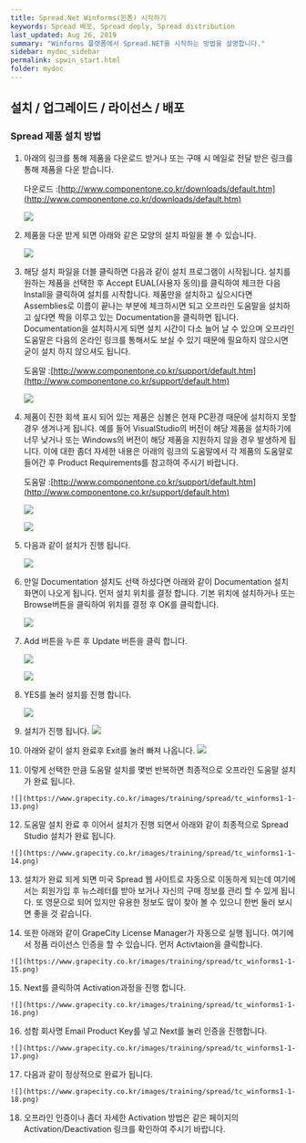 ```yaml
---
title: Spread.Net Winforms(윈폼) 시작하기
keywords: Spread 배포, Spread deply, Spread distribution
last_updated: Aug 26, 2019
summary: "Winforms 플랫폼에서 Spread.NET을 시작하는 방법을 설명합니다."
sidebar: mydoc_sidebar
permalink: spwin_start.html
folder: mydoc
---
```


<!-- ## 준비중

해당 페이지는 준비중에 있습니다. -->

## 설치 / 업그레이드 / 라이선스 / 배포

### Spread 제품 설치 방법

1.  아래의 링크를 통해 제품을 다운로드 받거나 또는 구매 시 메일로 전달 받은 링크를 통해 제품을 다운 받습니다.  
    
    다운로드 :[http://www.componentone.co.kr/downloads/default.htm](http://www.componentone.co.kr/downloads/default.htm)
    
    ![](https://www.grapecity.co.kr/images/training/spread/tc_winforms1-1-1.png)
    
2.  제품을 다운 받게 되면 아래와 같은 모양의 설치 파일을 볼 수 있습니다.  
    
    ![](https://www.grapecity.co.kr/images/training/spread/tc_winforms1-1-2.png)
    
3.  해당 설치 파일을 더블 클릭하면 다음과 같이 설치 프로그램이 시작됩니다. 설치를 원하는 제품을 선택한 후 Accept EUAL(사용자 동의)를 클릭하여 체크한 다음 Install을 클릭하여 설치를 시작합니다. 제품만을 설치하고 싶으시다면 Assemblies로 이름이 끝나는 부분에 체크하시면 되고 오프라인 도움말을 설치하고 싶다면 짝을 이루고 있는 Documentation을 클릭하면 됩니다. Documentation을 설치하시게 되면 설치 시간이 다소 늘어 날 수 있으며 오프라인 도움말은 다음의 온라인 링크를 통해서도 보실 수 있기 때문에 필요하지 않으시면 굳이 설치 하지 않으셔도 됩니다.  
    
    도움말 :[http://www.componentone.co.kr/support/default.htm](http://www.componentone.co.kr/support/default.htm)
    
    ![](https://www.grapecity.co.kr/images/training/spread/tc_winforms1-1-3.png)
    
4.  제품이 진한 회색 표시 되어 있는 제품은 심볼은 현재 PC환경 때문에 설치하지 못할경우 생겨나게 됩니다. 예를 들어 VisualStudio의 버전이 해당 제품을 설치하기에 너무 낮거나 또는 Windows의 버전이 해당 제품을 지원하지 않을 경우 발생하게 됩니다. 이에 대한 좀더 자세한 내용은 아래의 링크의 도움말에서 각 제품의 도움말로 들어간 후 Product Requirements를 참고하여 주시기 바랍니다.  
    
    도움말 :[http://www.componentone.co.kr/support/default.htm](http://www.componentone.co.kr/support/default.htm)
    
    ![](https://www.grapecity.co.kr/images/training/spread/tc_winforms1-1-4.png)
    
    ![](https://www.grapecity.co.kr/images/training/spread/tc_winforms1-1-5.png)
    
5.  다음과 같이 설치가 진행 됩니다.  
    
    ![](https://www.grapecity.co.kr/images/training/spread/tc_winforms1-1-6.png)
    
6.  만일 Documentation 설치도 선택 하셨다면 아래와 같이 Documentation 설치 화면이 나오게 됩니다. 먼저 설치 위치를 결정 합니다. 기본 위치에 설치하거나 또는 Browse버튼을 클릭하여 위치를 결정 후 OK를 클릭합니다.  
    
    ![](https://www.grapecity.co.kr/images/training/spread/tc_winforms1-1-7.png)
    
7.  Add 버튼을 누른 후 Update 버튼을 클릭 합니다.  
    
    ![](https://www.grapecity.co.kr/images/training/spread/tc_winforms1-1-8.png)
    
    ![](https://www.grapecity.co.kr/images/training/spread/tc_winforms1-1-9.png)
    
8.  YES를 눌러 설치를 진행 합니다.  
    
    ![](https://www.grapecity.co.kr/images/training/spread/tc_winforms1-1-10.png)
    
9.  설치가 진행 됩니다.
![](https://www.grapecity.co.kr/images/training/spread/tc_winforms1-1-11.png)

10.  아래와 같이 설치 완료후 Exit를 눌러 빠져 나옵니다.
![](https://www.grapecity.co.kr/images/training/spread/tc_winforms1-1-12.png)
    
11.  이렇게 선택한 만큼 도움말 설치를 몇번 반복하면 최종적으로 오프라인 도움말 설치가 완료 됩니다.  
    
    ![](https://www.grapecity.co.kr/images/training/spread/tc_winforms1-1-13.png)
    
12.  도움말 설치 완료 후 이어서 설치가 진행 되면서 아래와 같이 최종적으로 Spread Studio 설치가 완료 됩니다.  
    
    ![](https://www.grapecity.co.kr/images/training/spread/tc_winforms1-1-14.png)
    
13.  설치가 완료 되게 되면 미국 Spread 웹 사이트로 자동으로 이동하게 되는데 여기에서는 회원가입 후 뉴스레터를 받아 보거나 자신의 구매 정보를 관리 할 수 있게 됩니다. 또 영문으로 되어 있지만 유용한 정보도 많이 찾아 볼 수 있으니 한번 둘러 보시면 좋을 것 같습니다.

14.  또한 아래와 같이 GrapeCity License Manager가 자동으로 실행 됩니다. 여기에서 정품 라이선스 인증을 할 수 있습니다. 먼저 Activtaion을 클릭합니다.  
    
    ![](https://www.grapecity.co.kr/images/training/spread/tc_winforms1-1-15.png)
    
15.  Next를 클릭하여 Activation과정을 진행 합니다.  
    
    ![](https://www.grapecity.co.kr/images/training/spread/tc_winforms1-1-16.png)
    
16.  성함 회사명 Email Product Key를 넣고 Next를 눌러 인증을 진행합니다.  
    
    ![](https://www.grapecity.co.kr/images/training/spread/tc_winforms1-1-17.png)
    
17.  다음과 같이 정상적으로 완료가 됩니다.  
    
    ![](https://www.grapecity.co.kr/images/training/spread/tc_winforms1-1-18.png)
    
18.  오프라인 인증이나 좀더 자세한 Activation 방법은 같은 페이지의 Activation/Deactivation 링크를 확인하여 주시기 바랍니다.
